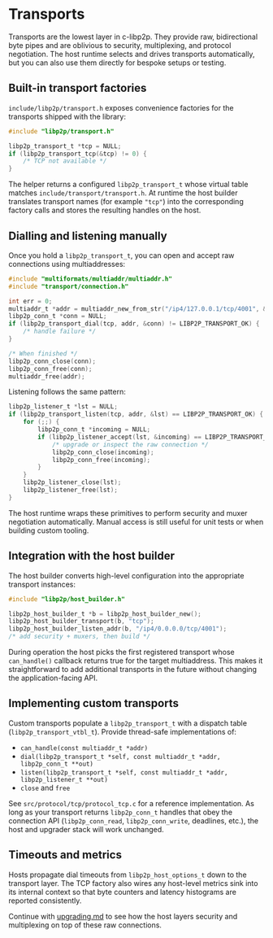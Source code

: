 # Transports

Transports are the lowest layer in c-libp2p. They provide raw, bidirectional
byte pipes and are oblivious to security, multiplexing, and protocol
negotiation. The host runtime selects and drives transports automatically, but
you can also use them directly for bespoke setups or testing.

## Built-in transport factories

`include/libp2p/transport.h` exposes convenience factories for the transports
shipped with the library:

```c
#include "libp2p/transport.h"

libp2p_transport_t *tcp = NULL;
if (libp2p_transport_tcp(&tcp) != 0) {
    /* TCP not available */
}
```

The helper returns a configured `libp2p_transport_t` whose virtual table matches
`include/transport/transport.h`. At runtime the host builder translates
transport names (for example `"tcp"`) into the corresponding factory calls and
stores the resulting handles on the host.

## Dialling and listening manually

Once you hold a `libp2p_transport_t`, you can open and accept raw connections
using multiaddresses:

```c
#include "multiformats/multiaddr/multiaddr.h"
#include "transport/connection.h"

int err = 0;
multiaddr_t *addr = multiaddr_new_from_str("/ip4/127.0.0.1/tcp/4001", &err);
libp2p_conn_t *conn = NULL;
if (libp2p_transport_dial(tcp, addr, &conn) != LIBP2P_TRANSPORT_OK) {
    /* handle failure */
}

/* When finished */
libp2p_conn_close(conn);
libp2p_conn_free(conn);
multiaddr_free(addr);
```

Listening follows the same pattern:

```c
libp2p_listener_t *lst = NULL;
if (libp2p_transport_listen(tcp, addr, &lst) == LIBP2P_TRANSPORT_OK) {
    for (;;) {
        libp2p_conn_t *incoming = NULL;
        if (libp2p_listener_accept(lst, &incoming) == LIBP2P_TRANSPORT_OK) {
            /* upgrade or inspect the raw connection */
            libp2p_conn_close(incoming);
            libp2p_conn_free(incoming);
        }
    }
    libp2p_listener_close(lst);
    libp2p_listener_free(lst);
}
```

The host runtime wraps these primitives to perform security and muxer
negotiation automatically. Manual access is still useful for unit tests or when
building custom tooling.

## Integration with the host builder

The host builder converts high-level configuration into the appropriate
transport instances:

```c
#include "libp2p/host_builder.h"

libp2p_host_builder_t *b = libp2p_host_builder_new();
libp2p_host_builder_transport(b, "tcp");
libp2p_host_builder_listen_addr(b, "/ip4/0.0.0.0/tcp/4001");
/* add security + muxers, then build */
```

During operation the host picks the first registered transport whose
`can_handle()` callback returns true for the target multiaddress. This makes it
straightforward to add additional transports in the future without changing the
application-facing API.

## Implementing custom transports

Custom transports populate a `libp2p_transport_t` with a dispatch table
(`libp2p_transport_vtbl_t`). Provide thread-safe implementations of:

- `can_handle(const multiaddr_t *addr)`
- `dial(libp2p_transport_t *self, const multiaddr_t *addr, libp2p_conn_t **out)`
- `listen(libp2p_transport_t *self, const multiaddr_t *addr, libp2p_listener_t **out)`
- `close` and `free`

See `src/protocol/tcp/protocol_tcp.c` for a reference implementation. As long as
your transport returns `libp2p_conn_t` handles that obey the connection API
(`libp2p_conn_read`, `libp2p_conn_write`, deadlines, etc.), the host and
upgrader stack will work unchanged.

## Timeouts and metrics

Hosts propagate dial timeouts from `libp2p_host_options_t` down to the transport
layer. The TCP factory also wires any host-level metrics sink into its internal
context so that byte counters and latency histograms are reported consistently.

Continue with [upgrading.md](upgrading.md) to see how the host layers security
and multiplexing on top of these raw connections.
